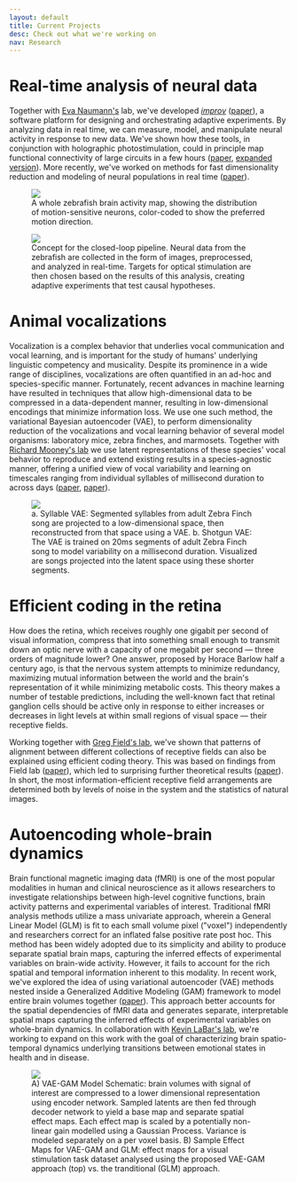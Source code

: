 ```yaml
---
layout: default
title: Current Projects
desc: Check out what we're working on
nav: Research
---
```


# Real-time analysis of neural data

Together with [Eva Naumann's](https://www.neuro.duke.edu/research/faculty-labs/naumann-lab) lab, we've developed *[improv](https://github.com/pearsonlab/improv)* ([paper](https://www.biorxiv.org/content/10.1101/2021.02.22.432006v1)), a software platform for designing and orchestrating adaptive experiments. By analyzing data in real time, we can measure, model, and manipulate neural activity in response to new data. We've shown how these tools, in conjunction with holographic photostimulation, could in principle map functional connectivity of large circuits in a few hours ([paper](https://proceedings.nips.cc/paper/2020/file/531d29a813ef9471aad0a5558d449a73-Paper.pdf), [expanded version](https://arxiv.org/abs/2007.13911)). More recently, we've worked on methods for fast dimensionality reduction and modeling of neural populations in real time ([paper](https://arxiv.org/abs/2108.13941)).
<div class="row">
    <figure>
        <img src="https://dibs-web01.vm.duke.edu/pearson/assets/images/zebrafish/colorFish.png" class="img-responsive">
        <figcaption>
            A whole zebrafish brain activity map, showing the distribution of motion-sensitive neurons, color-coded to show the preferred motion direction.
        </figcaption>
    </figure>
</div>
<div class="row">
    <figure>
        <img src="https://dibs-web01.vm.duke.edu/pearson/assets/images/zebrafish/pipelineNewpng3.png" class="img-responsive">
        <figcaption>
            Concept for the closed-loop pipeline. Neural data from the zebrafish are collected in the form of images, preprocessed, and analyzed in real-time. Targets for optical stimulation are then chosen based on the results of this analysis, creating adaptive experiments that test causal hypotheses.
        </figcaption>
    </figure>
</div>

# Animal vocalizations

Vocalization is a complex behavior that underlies vocal communication and vocal learning, and is important for the study of humans' underlying linguistic competency and musicality. Despite its prominence in a wide range of disciplines, vocalizations are often quantified in an ad-hoc and species-specific manner. Fortunately, recent advances in machine learning have resulted in techniques that allow high-dimensional data to be compressed in a data-dependent manner, resulting in low-dimensional encodings that minimize information loss. We use one such method, the variational Bayesian autoencoder (VAE), to perform dimensionality reduction of the vocalizations and vocal learning behavior of several model organisms: laboratory mice, zebra finches, and marmosets. Together with [Richard Mooney's lab](https://www.neuro.duke.edu/mooney-lab) we use latent representations of these species' vocal behavior to reproduce and extend existing results in a species-agnostic manner, offering a unified view of vocal variability and learning on timescales ranging from individual syllables of millisecond duration to across days ([paper](https://elifesciences.org/articles/67855), [paper](https://elifesciences.org/articles/63493)).

<div class="row">
    <figure>
        <img src="https://dibs-web01.vm.duke.edu/pearson/assets/images/vocal/vae_finch.png" class="img-responsive">
        <figcaption>
            a. Syllable VAE: Segmented syllables from adult Zebra Finch song are projected to a low-dimensional space, then reconstructed from that space using a VAE. b. Shotgun VAE: The VAE is trained on 20ms segments of adult Zebra Finch song to model variability on a millisecond duration. Visualized are songs projected into the latent space using these shorter segments.
        </figcaption>
    </figure>
</div>

# Efficient coding in the retina
How does the retina, which receives roughly one gigabit per second of visual information, compress that into something small enough to transmit down an optic nerve with a capacity of one megabit per second &mdash; three orders of magnitude lower? One answer, proposed by Horace Barlow half a century ago, is that the nervous system attempts to minimize redundancy, maximizing mutual information between the world and the brain's representation of it while minimizing metabolic costs. This theory makes a number of testable predictions, including the well-known fact that retinal ganglion cells should be active only in response to either increases or decreases in light levels at within small regions of visual space &mdash; their receptive fields.

Working together with [Greg Field's lab](https://www.neuro.duke.edu/research/faculty-labs/field-lab), we've shown that patterns of alignment between different collections of receptive fields can also be explained using efficient coding theory. This was based on findings from Field lab ([paper](https://www.nature.com/articles/s41586-021-03317-5)), which led to surprising further theoretical results ([paper](https://www.nature.com/articles/s41586-021-03317-5)). In short, the most information-efficient receptive field arrangements are determined both by levels of noise in the system and the statistics of natural images.

# Autoencoding whole-brain dynamics
Brain functional magnetic imaging data (fMRI) is one of the most popular modalities in human and clinical neuroscience as it allows researchers to investigate relationships between high-level cognitive functions, brain activity patterns and experimental variables of interest. Traditional fMRI analysis methods utilize a mass univariate approach, wherein a General Linear Model (GLM) is fit to each small volume pixel ("voxel") independently and researchers correct for an inflated false positive rate post hoc. This method has been widely adopted due to its simplicity and ability to produce separate spatial brain maps, capturing the inferred effects of experimental variables on brain-wide activity. However, it fails to account for the rich spatial and temporal information inherent to this modality.
In recent work, we've explored the idea of using variational autoencoder (VAE) methods nested inside a Generalized Additive Modeling (GAM) framework to model entire brain volumes together ([paper](https://static1.squarespace.com/static/59d5ac1780bd5ef9c396eda6/t/61080b1bcadb042a79974faf)). This approach better accounts for the spatial dependencies of fMRI data and generates separate, interpretable spatial maps capturing the inferred effects of experimental variables on whole-brain dynamics. In collaboration with [Kevin LaBar's lab](http://www.labarlab.com), we're working to expand on this work with the goal of characterizing brain spatio-temporal dynamics underlying transitions between emotional states in health and in disease.

<div class="row">
    <figure>
        <img src="https://dibs-web01.vm.duke.edu/pearson/assets/images/fmri/website_VAEGAM_fig.png" class="img-responsive">
        <figcaption>
            A) VAE-GAM Model Schematic: brain volumes with signal of interest are compressed to a lower dimensional representation using encoder network. Sampled latents are then fed through decoder network to yield a base map and separate spatial effect maps. Each effect map is scaled by a potentially non-linear gain modelled using a Gaussian Process. Variance is modeled separately on a per voxel basis. B) Sample Effect Maps for VAE-GAM and GLM: effect maps for a visual stimulation task dataset analysed using the proposed VAE-GAM approach (top) vs. the tranditional (GLM) approach. 
        </figcaption>
    </figure>
</div>
